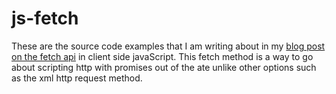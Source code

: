 # js-fetch

These are the source code examples that I am writing about in my [blog post on the fetch api](https://dustinpfister.github.io/2018/03/27/js-fetch/) in client side javaScript. This fetch method is a way to go about scripting http with promises out of the ate unlike other options such as the xml http request method.